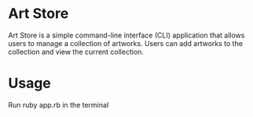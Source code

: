 # Art Store

Art Store is a simple command-line interface (CLI) application that allows users to manage a collection of artworks. Users can add artworks to the collection and view the current collection.

# Usage
Run ruby app.rb in the terminal
